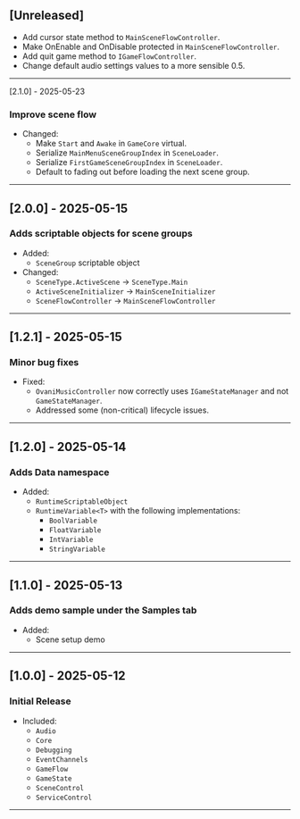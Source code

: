 ## [Unreleased]
- Add cursor state method to `MainSceneFlowController`.
- Make OnEnable and OnDisable protected in `MainSceneFlowController`.
- Add quit game method to `IGameFlowController`.
- Change default audio settings values to a more sensible 0.5.

---

[2.1.0] - 2025-05-23
### Improve scene flow
- Changed:
  - Make `Start` and `Awake` in `GameCore` virtual.
  - Serialize `MainMenuSceneGroupIndex` in `SceneLoader`.
  - Serialize `FirstGameSceneGroupIndex` in `SceneLoader`.
  - Default to fading out before loading the next scene group.

---

## [2.0.0] - 2025-05-15
### Adds scriptable objects for scene groups
- Added:
  - `SceneGroup` scriptable object
- Changed:
  - `SceneType.ActiveScene` -> `SceneType.Main`
  - `ActiveSceneInitializer` -> `MainSceneInitializer`
  - `SceneFlowController` -> `MainSceneFlowController`

---

## [1.2.1] - 2025-05-15
### Minor bug fixes
- Fixed:
  - `OvaniMusicController` now correctly uses `IGameStateManager` and not `GameStateManager`.
  - Addressed some (non-critical) lifecycle issues.

---

## [1.2.0] - 2025-05-14
### Adds Data namespace
- Added:
  - `RuntimeScriptableObject`
  - `RuntimeVariable<T>` with the following implementations:
    - `BoolVariable`
    - `FloatVariable`
    - `IntVariable`
    - `StringVariable`

---

## [1.1.0] - 2025-05-13
### Adds demo sample under the Samples tab
- Added:
  - Scene setup demo

---

## [1.0.0] - 2025-05-12
### Initial Release
- Included:
  - `Audio`
  - `Core`
  - `Debugging`
  - `EventChannels`
  - `GameFlow`
  - `GameState`
  - `SceneControl`
  - `ServiceControl`

---